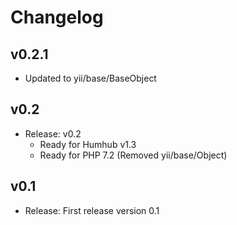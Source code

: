 Changelog
=========
v0.2.1
----------------------
- Updated to yii/base/BaseObject

v0.2
----------------------
- Release: v0.2
  - Ready for Humhub v1.3
  - Ready for PHP 7.2 (Removed yii/base/Object)

v0.1
----------------------
- Release: First release version 0.1


